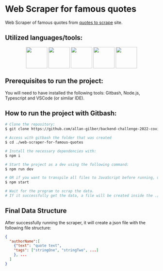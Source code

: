 # Web Scraper for famous quotes

Web Scraper of famous quotes from [quotes to scrape](http://quotes.toscrape.com/) site.

## Utilized languages/tools:
<div align="center"}>
  <img align="center" height="70px" src="https://cdn.worldvectorlogo.com/logos/logo-javascript.svg" />
  <img align="center" height="70px" src="https://cdn.worldvectorlogo.com/logos/typescript.svg" />
  <img align="center" height="70px" src="https://cdn.worldvectorlogo.com/logos/nodejs-1.svg" />
  <img align="center" height="70px" src="https://www.vectorlogo.zone/logos/pptrdev/pptrdev-official.svg" />
  <img align="center" height="70px" src="https://cdn.worldvectorlogo.com/logos/git.svg" />
</div>

## Prerequisites to run the project:

You will need to have installed the following tools: Gitbash, Node.js, Typescript and VSCode (or similar IDE).

## How to run the project with Gitbash:

```bash
# Clone the repository:
$ git clone https://github.com/allan-gilber/backend-challenge-2022-covid-daily-cases.git

# Access with gitbash the folder that was created
$ cd ./web-scraper-for-famous-quotes

# Install the necessary dependencies with:
$ npm i

# Start the project as a dev using the following command:
$ npm run dev

# OR if you want to transpile all files to JavaScript before running, use the following command:
$ npm start

# Wait for the program to scrap the data. 
# If it successfully get the data, a file will be created inside the ./src/jsonData/quotesData.json
```

## Final Data Structure

After successfully running the scraper, it will create a json file with the following file structure:
```json
{
  "authorName":[
    {"text": "quote text",
    "tags": ["stringOne", "stringTwo", ...]
    }, ...
  ]
}
```
